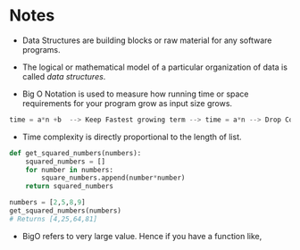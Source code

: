 # Notes

- Data Structures are building blocks or raw material for any software programs.
- The logical or mathematical model of a particular organization of data is called *data structures*.

- Big O Notation is used to measure how running time or space requirements for your program grow as input size grows.

```python
time = a*n +b  --> Keep Fastest growing term --> time = a*n --> Drop Constants --> time = O(n)
```

- Time complexity is directly proportional to the length of list.

```python
def get_squared_numbers(numbers):
    squared_numbers = []
    for number in numbers:
        square_numbers.append(number*number)
    return squared_numbers

numbers = [2,5,8,9]
get_squared_numbers(numbers)
# Returns [4,25,64,81]
```

- BigO refers to very large value. Hence if you have a function like,
